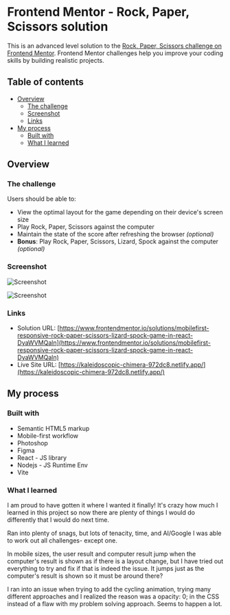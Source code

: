 # Frontend Mentor - Rock, Paper, Scissors solution

This is an advanced level solution to the [Rock, Paper, Scissors challenge on Frontend Mentor](https://www.frontendmentor.io/challenges/rock-paper-scissors-game-pTgwgvgH). Frontend Mentor challenges help you improve your coding skills by building realistic projects.

## Table of contents

- [Overview](#overview)
  - [The challenge](#the-challenge)
  - [Screenshot](#screenshot)
  - [Links](#links)
- [My process](#my-process)
  - [Built with](#built-with)
  - [What I learned](#what-i-learned)

## Overview

### The challenge

Users should be able to:

- View the optimal layout for the game depending on their device's screen size
- Play Rock, Paper, Scissors against the computer
- Maintain the state of the score after refreshing the browser _(optional)_
- **Bonus**: Play Rock, Paper, Scissors, Lizard, Spock against the computer _(optional)_

### Screenshot

![Screenshot](https://rtdevcraft.com/rpsls/ss-100.jpg)


![Screenshot](https://kaleidoscopic-chimera-972dc8.netlify.app/screenshot-rpsls.jpg)

### Links

- Solution URL: [https://www.frontendmentor.io/solutions/mobilefirst-responsive-rock-paper-scissors-lizard-spock-game-in-react-DyaWVMQaln](https://www.frontendmentor.io/solutions/mobilefirst-responsive-rock-paper-scissors-lizard-spock-game-in-react-DyaWVMQaln)
- Live Site URL: [https://kaleidoscopic-chimera-972dc8.netlify.app/](https://kaleidoscopic-chimera-972dc8.netlify.app/)

## My process

### Built with

- Semantic HTML5 markup
- Mobile-first workflow
- Photoshop
- Figma
- React - JS library
- Nodejs - JS Runtime Env
- Vite

### What I learned

I am proud to have gotten it where I wanted it finally! It's crazy how much I learned in this project so now there are plenty of things I would do differently that I would do next time.

Ran into plenty of snags, but lots of tenacity, time, and AI/Google I was able to work out all challenges- except one.

In mobile sizes, the user result and computer result jump when the computer's result is shown as if there is a layout change, but I have tried out everything to try and fix if that is indeed the issue. It jumps just as the computer's result is shown so it must be around there?

I ran into an issue when trying to add the cycling animation, trying many different approaches and I realized the reason was a opacity: 0; in the CSS instead of a flaw with my problem solving approach. Seems to happen a lot.
